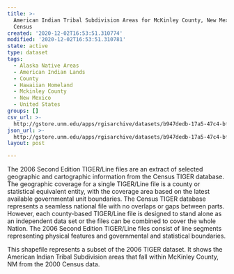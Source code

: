 ```yaml
---
title: >-
  American Indian Tribal Subdivision Areas for McKinley County, New Mexico, 2000
  Census
created: '2020-12-02T16:53:51.310774'
modified: '2020-12-02T16:53:51.310781'
state: active
type: dataset
tags:
  - Alaska Native Areas
  - American Indian Lands
  - County
  - Hawaiian Homeland
  - Mckinley County
  - New Mexico
  - United States
groups: []
csv_url: >-
  http://gstore.unm.edu/apps/rgisarchive/datasets/b947dedb-17a5-47c4-bf1c-a6b6958655e9/tgr2006se_mcki_aits00.derived.csv
json_url: >-
  http://gstore.unm.edu/apps/rgisarchive/datasets/b947dedb-17a5-47c4-bf1c-a6b6958655e9/tgr2006se_mcki_aits00.derived.json
layout: post

---
```

The 2006 Second Edition  TIGER/Line files are an extract of selected geographic and cartographic information from the Census TIGER database.  The geographic coverage for a single TIGER/Line file is a county or statistical equivalent entity, with the coverage area based on the latest available governmental unit boundaries.  The Census TIGER database represents a seamless national file with no overlaps or gaps between parts.  However, each county-based TIGER/Line file is designed to stand alone as an independent data set or the files can be combined to cover the whole Nation.  The 2006 Second Edition  TIGER/Line files consist of line segments representing physical features and governmental and statistical boundaries.  

This shapefile represents a subset of the 2006 TIGER dataset. It shows the American Indian Tribal Subdivision areas that fall within McKinley County, NM from the 2000 Census data.
